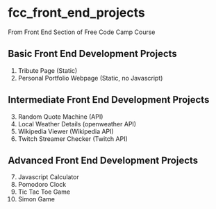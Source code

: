 # fcc_front_end_projects
From Front End Section of Free Code Camp Course

## Basic Front End Development Projects

1. Tribute Page (Static)
2. Personal Portfolio Webpage (Static, no Javascript)

## Intermediate Front End Development Projects

3. Random Quote Machine (API)
4. Local Weather Details (openweather API)
5. Wikipedia Viewer (Wikipedia API)
6. Twitch Streamer Checker (Twitch API)

## Advanced Front End Development Projects

7. Javascript Calculator
8. Pomodoro Clock
9. Tic Tac Toe Game
10. Simon Game

